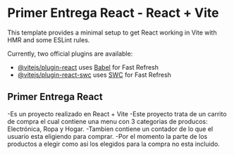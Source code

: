 # Primer Entrega React - React + Vite

This template provides a minimal setup to get React working in Vite with HMR and some ESLint rules.

Currently, two official plugins are available:

- [@vitejs/plugin-react](https://github.com/vitejs/vite-plugin-react/blob/main/packages/plugin-react) uses [Babel](https://babeljs.io/) for Fast Refresh
- [@vitejs/plugin-react-swc](https://github.com/vitejs/vite-plugin-react/blob/main/packages/plugin-react-swc) uses [SWC](https://swc.rs/) for Fast Refresh

## Primer Entrega React

-Es un proyecto realizado en React + Vite
-Este proyecto trata de un carrito de compra el cual contiene una menu con 3 categorias de producos: Electrónica, Ropa y Hogar.
-Tambien contiene un contador de lo que el usuario esta eligiendo para comprar.
-Por el momento la parte de los productos a elegir como asi los elegidos para la compra no esta incluido.
